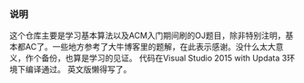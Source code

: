 ### 说明
这个仓库主要是学习基本算法以及ACM入门期间刷的OJ题目，除非特别注明，基本都AC了。一些地方参考了大牛博客里的题解，在此表示感谢。没什么太大意义，作个备份，也算是学习的见证。
代码在Visual Studio 2015 with Updata 3环境下编译通过。
英文版懒得写了。
